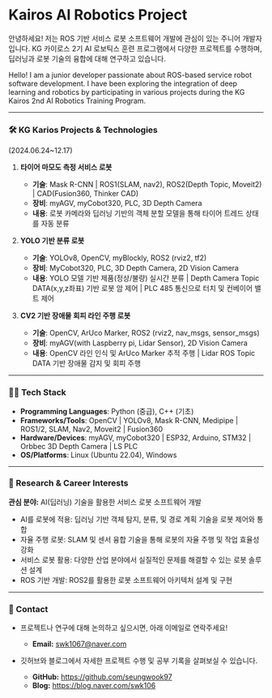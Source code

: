 # Kairos AI Robotics Project

안녕하세요! 저는 ROS 기반 서비스 로봇 소프트웨어 개발에 관심이 있는 주니어 개발자입니다.
KG 카이로스 2기 AI 로보틱스 훈련 프로그램에서 다양한 프로젝트를 수행하며, 딥러닝과 로봇 기술의 융합에 대해 연구하고 있습니다.

Hello! I am a junior developer passionate about ROS-based service robot software development.
I have been exploring the integration of deep learning and robotics by participating in various projects during the KG Kairos 2nd AI Robotics Training Program.

---

### 🛠️ KG Karios Projects & Technologies
(2024.06.24~12.17)

1. **타이어 마모도 측정 서비스 로봇**  
   - **기술**: Mask R-CNN | ROS1(SLAM, nav2), ROS2(Depth Topic, Moveit2) | CAD(Fusion360, Thinker CAD)  
   - **장비**: myAGV, myCobot320, PLC, 3D Depth Camera  
   - **내용**: 로봇 카메라와 딥러닝 기반의 객체 분할 모델을 통해 타이어 트레드 상태를 자동 분류  

2. **YOLO 기반 분류 로봇**  
   - **기술**: YOLOv8, OpenCV, myBlockly, ROS2 (rviz2, tf2)
   - **장비**: MyCobot320, PLC, 3D Depth Camera, 2D Vision Camera
   - **내용**: YOLO 모델 기반 제품(정상/불량) 실시간 분류 | Depth Camera Topic DATA(x,y,z좌표) 기반 로봇 암 제어 | PLC 485 통신으로 터치 및 컨베이어 밸트 제어  

3. **CV2 기반 장애물 회피 라인 주행 로봇**  
   - **기술**: OpenCV, ArUco Marker, ROS2 (rviz2, nav_msgs, sensor_msgs)
   - **장비**: myAGV(with Laspberry pi, Lidar Sensor), 2D Vision Camera 
   - **내용**: OpenCV 라인 인식 및 ArUco Marker 추적 주행 | Lidar ROS Topic DATA 기반 장애물 감지 및 회피 주행

---

### 🧑‍💻 Tech Stack
- **Programming Languages**: Python (중급), C++ (기초)
- **Frameworks/Tools**: OpenCV | YOLOv8, Mask R-CNN, Medipipe | ROS1/2, SLAM, Nav2, Moveit2 | Fusion360
- **Hardware/Devices**: myAGV, myCobot320 | ESP32, Arduino, STM32 | Orbbec 3D Depth Camera | LS PLC 
- **OS/Platforms**: Linux (Ubuntu 22.04), Windows

---

### 🎯 Research & Career Interests
**관심 분야:** AI(딥러닝) 기술을 활용한 서비스 로봇 소프트웨어 개발
- AI를 로봇에 적용: 딥러닝 기반 객체 탐지, 분류, 및 경로 계획 기술을 로봇 제어와 통합
- 자율 주행 로봇: SLAM 및 센서 융합 기술을 통해 로봇의 자율 주행 및 작업 효율성 강화
- 서비스 로봇 활용: 다양한 산업 분야에서 실질적인 문제를 해결할 수 있는 로봇 솔루션 설계
- ROS 기반 개발: ROS2를 활용한 로봇 소프트웨어 아키텍처 설계 및 구현 

---

### 🤝 Contact
- 프로젝트나 연구에 대해 논의하고 싶으시면, 아래 이메일로 연락주세요! 
   - **Email:** swk1067@naver.com

- 깃허브와 블로그에서 자세한 프로젝트 수행 및 공부 기록을 살펴보실 수 있습니다.
   - **GitHub:** https://github.com/seungwook97
   - **Blog:** https://blog.naver.com/swk106
